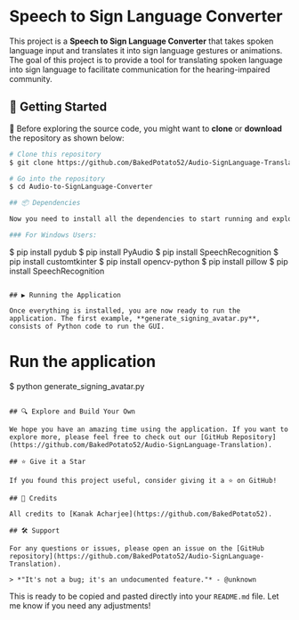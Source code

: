 # Speech to Sign Language Converter

This project is a **Speech to Sign Language Converter** that takes spoken language input and translates it into sign language gestures or animations. The goal of this project is to provide a tool for translating spoken language into sign language to facilitate communication for the hearing-impaired community.

## 🚀 Getting Started

🔧 Before exploring the source code, you might want to **clone** or **download** the repository as shown below:

```bash
# Clone this repository
$ git clone https://github.com/BakedPotato52/Audio-SignLanguage-Translation.git

# Go into the repository
$ cd Audio-to-SignLanguage-Converter

## 📦 Dependencies

Now you need to install all the dependencies to start running and exploring the examples.

### For Windows Users:

```
$ pip install pydub
$ pip install PyAudio
$ pip install SpeechRecognition
$ pip install customtkinter
$ pip install opencv-python
$ pip install pillow
$ pip install SpeechRecognition
```

## ▶️ Running the Application

Once everything is installed, you are now ready to run the application. The first example, **generate_signing_avatar.py**, consists of Python code to run the GUI.

```
# Run the application
$ python generate_signing_avatar.py
```

## 🔍 Explore and Build Your Own

We hope you have an amazing time using the application. If you want to explore more, please feel free to check out our [GitHub Repository](https://github.com/BakedPotato52/Audio-SignLanguage-Translation).

## ⭐ Give it a Star

If you found this project useful, consider giving it a ⭐ on GitHub!

## 👥 Credits

All credits to [Kanak Acharjee](https://github.com/BakedPotato52).

## 🛠️ Support

For any questions or issues, please open an issue on the [GitHub repository](https://github.com/BakedPotato52/Audio-SignLanguage-Translation).

> *"It's not a bug; it's an undocumented feature."* - @unknown
```

This is ready to be copied and pasted directly into your `README.md` file. Let me know if you need any adjustments!
